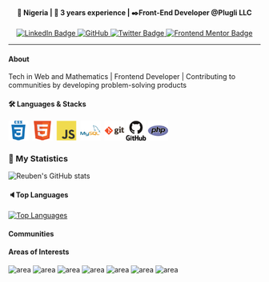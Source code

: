 <div align="center">
  
  <h4>📍 Nigeria | 📰 3 years experience | ✒️Front-End Developer  @Plugli LLC </h4>
  
  <div id="badges">
  <a href="https://www.linkedin.com/in/reuben-tomoloju-96348b241/" target="_blank">
    <img src="https://img.shields.io/badge/LinkedIn-blue?style=for-the-badge&logo=linkedin&logoColor=white" alt="LinkedIn Badge"/>
  </a>
  <a href="https://github.com/Rubylenshy" target="_blank">
    <img src="https://img.shields.io/badge/GITHUB-git-lightgrey?style=for-the-badge&logo=github" alt="GitHub"/>
  </a>
  <a href="https://twitter.com/tomoloj_" target="_blank">
    <img src="https://img.shields.io/badge/Twitter-blue?style=for-the-badge&logo=twitter&logoColor=white" alt="Twitter Badge"/>
  </a>
    <a href="https://www.frontendmentor.io/profile/Rubylenshy" target="_blank">
    <img src="https://img.shields.io/badge/frontendmentor-blueviolet?style=for-the-badge&logo=frontendmentor" alt="Frontend Mentor Badge"/>
  </a>
</div>
  
  
  
 </div>
<hr>

#### About

Tech in Web and Mathematics | Frontend Developer | Contributing to communities by developing problem-solving products

<!-- #### 🌱 I’m currently learning ...
#### 👯 I’m looking to collaborate on ... -->

#### 🛠️ Languages & Stacks

<div>
  <img src="https://github.com/devicons/devicon/blob/master/icons/css3/css3-plain-wordmark.svg"  title="CSS3" alt="CSS" width="40" height="40"/>&nbsp;
  <img src="https://github.com/devicons/devicon/blob/master/icons/html5/html5-original.svg" title="HTML5" alt="HTML" width="40" height="40"/>&nbsp;
  <img src="https://github.com/devicons/devicon/blob/master/icons/javascript/javascript-original.svg" title="JavaScript" alt="JavaScript" width="40" height="40"/>&nbsp;
  <img src="https://github.com/devicons/devicon/blob/master/icons/mysql/mysql-original-wordmark.svg" title="MySQL"  alt="MySQL" width="40" height="40"/>&nbsp;
  <img src="https://github.com/devicons/devicon/blob/master/icons/git/git-original-wordmark.svg" title="Git" **alt="Git" width="40" height="40"/>
  <img src="https://github.com/devicons/devicon/blob/1119b9f84c0290e0f0b38982099a2bd027a48bf1/icons/github/github-original-wordmark.svg" title="Git" **alt="Git" width="40" height="40"/>
  <img src="https://github.com/devicons/devicon/blob/1119b9f84c0290e0f0b38982099a2bd027a48bf1/icons/php/php-original.svg" title="Php" **alt="Php" width="40" height="40"/>
</div>

### 🧮 My Statistics

![Reuben's GitHub stats](https://github-readme-stats.vercel.app/api?username=Rubylenshy&show_icons=true&theme=radical)

#### 🔈Top Languages

[![Top Languages](https://github-readme-stats.vercel.app/api/top-langs/?username=Rubylenshy&layout=compact&theme=vision-friendly-dark)](https://github.com/anuraghazra/github-readme-stats)

#### Communities

#### Areas of Interests

<div>
  <img src="https://img.shields.io/badge/🚀%20Fullstack%20Development-B77020?style=flat-square" alt="area">
  <img src="https://img.shields.io/badge/⚓%20React%20Developer-3353FF?style=flat-square" alt="area">
  <img src="https://img.shields.io/badge/🛑%20Blockchain-brightgreen?style=flat-square" alt="area">
  <img src="https://img.shields.io/badge/💹%20Finance-A730E3?style=flat-square" alt="area">
  <img src="https://img.shields.io/badge/🧑‍🤝‍🧑%20Available%20To%20Collaborate-E33030?style=flat-square" alt="area">
  <img src="https://img.shields.io/badge/📲%20Software%20Engineering-11879C?style=flat-square" alt="area">
  <img src="https://img.shields.io/badge/✒️%20Mentorship-199783?style=flat-square" alt="area">
</div>

